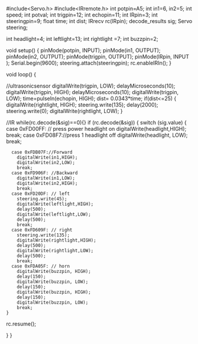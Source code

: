 #include<Servo.h>
#include<IRremote.h>
int potpin=A5;
int in1=6, in2=5;
int speed;
int potval;
int trigpin=12;
int echopin=11;
int IRpin=3;
int steeringpin=9;
float time;
int dist;
IRrecv rc(IRpin);
decode_results sig;
Servo steering;

int headlight=4;
int leftlight=13;
int rightlight =7;
int buzzpin=2;

void setup()
{
  pinMode(potpin, INPUT);
  pinMode(in1, OUTPUT);
  pinMode(in2, OUTPUT);
  pinMode(trigpin, OUTPUT);
  pinMode(IRpin, INPUT );
  Serial.begin(9600);
  steering.attach(steeringpin);
  rc.enableIRIn();
}

void loop()
{

  //ultrasonicsensor
  digitalWrite(trigpin, LOW);
  delayMicroseconds(10);
  digitalWrite(trigpin, HIGH);
  delayMicroseconds(10);
  digitalWrite(trigpin, LOW);
  time=pulseIn(echopin, HIGH);
  dist= 0.0343*time;
  if(dist<=25)
  {
    digitalWrite(rightlight, HIGH);
    steering.write(135);
    delay(2000);
    steering.write(0);
    digitalWrite(rightlight, LOW);
  }
  
  
  //IR
  while(rc.decode(&sig)==0){}
  if (rc.decode(&sig)) {
    switch (sig.value) {
      case 0xFD00FF: // press power headlight on
        digitalWrite(headlight,HIGH);
        break;
      case 0xFD08F7://press 1 headlight off
        digitalWrite(headlight, LOW);
        break;
      
      case 0xFDB07F://Forward
        digitalWrite(in1,HIGH);
        digitalWrite(in2,LOW);
        break;
      case 0xFD906F: //Backward
        digitalWrite(in1,LOW);
        digitalWrite(in2,HIGH);
        break;
      case 0xFD20DF: // left 
        steering.write(45);
        digitalWrite(leftlight,HIGH);
        delay(500);
        digitalWrite(leftlight,LOW);
        delay(500);
        break;
      case 0xFD609F: // right 
        steering.write(135);
        digitalWrite(rightlight,HIGH);
        delay(500);
        digitalWrite(rightlight,LOW);
        delay(500);
        break;
      case 0xFDA05F: // horn 
        digitalWrite(buzzpin, HIGH);
        delay(150);
        digitalWrite(buzzpin, LOW);
        delay(150);
        digitalWrite(buzzpin, HIGH);
        delay(150);
        digitalWrite(buzzpin, LOW);
        break;
    }

  
  rc.resume();
  
  }
}
